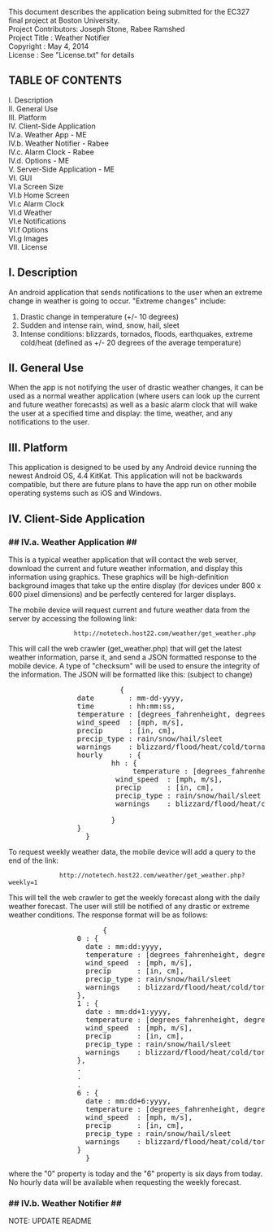 This document describes the application being submitted for the EC327 final project at Boston University. <br/>
Project Contributors: Joseph Stone, Rabee Ramshed<br/>
Project Title       : Weather Notifier<br/>
Copyright           : May 4, 2014<br/>
License             : See "License.txt" for details<br/>

<h2>TABLE OF CONTENTS </h2>
I.    Description<br/>
II.   General Use<br/>
III.  Platform<br/>
IV.   Client-Side Application<br/>
IV.a. Weather App - ME<br/>
IV.b. Weather Notifier - Rabee<br/>
IV.c. Alarm Clock - Rabee<br/>
IV.d. Options - ME<br/>
V.    Server-Side Application - ME<br/>
VI.   GUI<br/>
VI.a  Screen Size<br/>
VI.b  Home Screen <br/>
VI.c  Alarm Clock<br/>
VI.d  Weather<br/>
VI.e  Notifications<br/> 
VI.f  Options<br/>
VI.g  Images<br/>
VII.  License<br/>
<h2>I. Description </h2>

An android application that sends notifications to the user when an extreme change in weather is going to occur. 
"Extreme changes" include:<br/>
   1) Drastic change in temperature (+/- 10 degrees)<br/>
   2) Sudden and intense rain, wind, snow, hail, sleet<br/>
   3) Intense conditions: blizzards, tornados, floods, earthquakes, extreme cold/heat (defined as +/- 20 degrees of
      the average temperature)

<h2>II. General Use</h2>

When the app is not notifying the user of drastic weather changes, it can be used as a normal weather application 
(where users can look up the current and future weather forecasts) as well as a basic alarm clock that will wake the
user at a specified time and display: the time, weather, and any notifications to the user.

<h2>III. Platform</h2>

This application is designed to be used by any Android device running the newest Android OS, 4.4 KitKat. This 
application will not be backwards compatible, but there are future plans to have the app run on other mobile 
operating systems such as iOS and Windows.

<h2>IV. Client-Side Application</h2>

<h3> ## IV.a. Weather Application ## </h3>

This is a typical weather application that will contact the web server, download the current and future weather 
information, and display this information using graphics. These graphics will be high-definition background images
that take up the entire display (for devices under 800 x 600 pixel dimensions) and be perfectly centered for larger
displays. 

The mobile device will request current and future weather data from the server by accessing the following link:

	     		      http://notetech.host22.com/weather/get_weather.php

This will call the web crawler (get_weather.php) that will get the latest weather information, parse it, and send a
JSON formatted response to the mobile device. A type of "checksum" will be used to ensure the integrity of the 
information. The JSON will be formatted like this: (subject to change)
<pre>
	     	      	      {
				date        : mm-dd-yyyy,
				time        : hh:mm:ss,
				temperature : [degrees_fahrenheight, degrees_celsius],
				wind_speed  : [mph, m/s],
				precip	    : [in, cm],
				precip_type : rain/snow/hail/sleet
				warnings    : blizzard/flood/heat/cold/tornado/excessive_wind
				hourly      : {
					    hh : {
					    	 temperature : [degrees_fahrenheight, degrees_celsius], 
						 wind_speed  : [mph, m/s],
						 precip	     : [in, cm],
						 precip_type : rain/snow/hail/sleet
						 warnings    : blizzard/flood/heat/cold/tornado/excessive_wind
					       
					    }
				}				
			      }
</pre>
To request weekly weather data, the mobile device will add a query to the end of the link:

   	   	  	      http://notetech.host22.com/weather/get_weather.php?weekly=1

This will tell the web crawler to get the weekly forecast along with the daily weather forecast. The user will still
be notified of any drastic or extreme weather conditions. The response format will be as follows:
<pre>
   	       	   	      {
				0 : {
				  date : mm:dd:yyyy,
				  temperature : [degrees_fahrenheight, degrees_celsius],
				  wind_speed  : [mph, m/s],
				  precip      : [in, cm],
				  precip_type : rain/snow/hail/sleet
				  warnings    : blizzard/flood/heat/cold/tornado/excessive_wind
				},
				1 : {
				  date : mm:dd+1:yyyy,
				  temperature : [degrees_fahrenheight, degrees_celsius],
				  wind_speed  : [mph, m/s],
				  precip      : [in, cm],
				  precip_type : rain/snow/hail/sleet
				  warnings    : blizzard/flood/heat/cold/tornado/excessive_wind
				},
				.
				.
				.
				6 : {
				  date : mm:dd+6:yyyy,
				  temperature : [degrees_fahrenheight, degrees_celsius],
				  wind_speed  : [mph, m/s],
				  precip      : [in, cm],
				  precip_type : rain/snow/hail/sleet
				  warnings    : blizzard/flood/heat/cold/tornado/excessive_wind
				}
			      }	
</pre>			
where the "0" property is today and the "6" property is six days from today. No hourly data will be available when
requesting the weekly forecast.

<h3> ## IV.b. Weather Notifier ## </h3>

NOTE: UPDATE README

